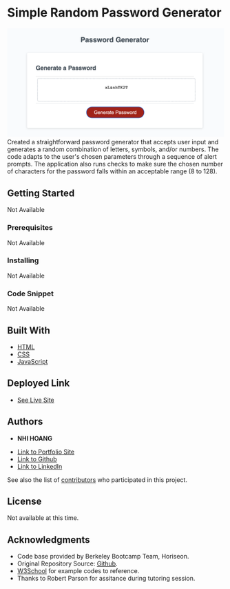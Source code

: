 
# Simple Random Password Generator
![](./Application%20Sshot.png)
Created a straightforward password generator that accepts user input and generates a random combination of letters, symbols, and/or numbers. The code adapts to the user's chosen parameters through a sequence of alert prompts. The application also runs checks to make sure the chosen number of characters for the password falls within an acceptable range (8 to 128).

## Getting Started

Not Available

### Prerequisites

Not Available

### Installing

Not Available

### Code Snippet

Not Available

## Built With

* [HTML](https://developer.mozilla.org/en-US/docs/Web/HTML)
* [CSS](https://developer.mozilla.org/en-US/docs/Web/CSS)
* [JavaScript](https://www.javascript.com/)

## Deployed Link

* [See Live Site](https://eviehoang.github.io/cuddly-octo-meme/)


## Authors

* **NHI HOANG** 

- [Link to Portfolio Site](https://eviehoang.github.io/evie-portfolio/)
- [Link to Github](https://github.com/eviehoang)
- [Link to LinkedIn](https://www.linkedin.com/in/ynhihoang/)

See also the list of [contributors](https://github.com/your/project/contributors) who participated in this project.

## License

Not available at this time. 

## Acknowledgments

* Code base provided by Berkeley Bootcamp Team, Horiseon.
* Original Repository Source: [Github](https://github.com/coding-boot-camp/friendly-parakeet).
* [W3School](w3schools.com/) for example codes to reference.
* Thanks to Robert Parson for assitance during tutoring session.
